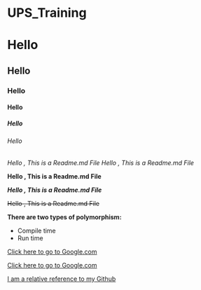 # UPS_Training


# Hello 
## Hello
### Hello
#### Hello
##### Hello
###### Hello

*Hello , This is a Readme.md File*
_Hello , This is a Readme.md File_

**Hello , This is a Readme.md File**

**_Hello , This is a Readme.md File_**

~~Hello , This is a Readme.md File~~


**There are two types of polymorphism:**

  * Compile time
  * Run time

[Click here to go to Google.com](www.google.com)

[Click here to go to Google.com](www.google.com "Google")

[I am a relative reference to my Github](/UPS_Training/edit/main/)
